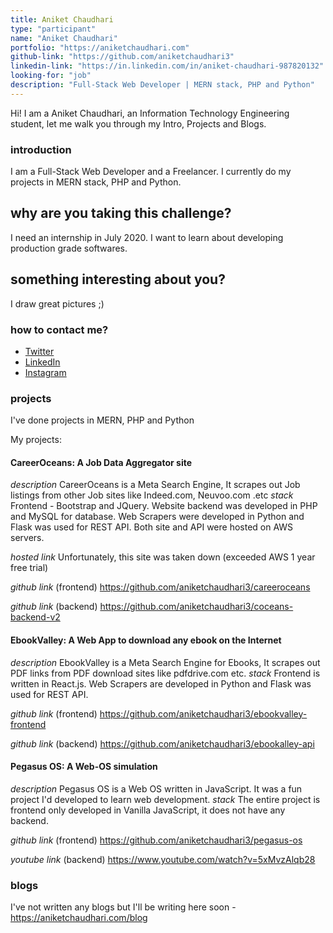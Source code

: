 ```yaml
---
title: Aniket Chaudhari
type: "participant"
name: "Aniket Chaudhari"
portfolio: "https://aniketchaudhari.com"
github-link: "https://github.com/aniketchaudhari3"
linkedin-link: "https://in.linkedin.com/in/aniket-chaudhari-987820132"
looking-for: "job"
description: "Full-Stack Web Developer | MERN stack, PHP and Python"
---
```


Hi! I am a Aniket Chaudhari, an Information Technology Engineering student, let me walk you through my Intro, Projects and Blogs.

### introduction

I am a Full-Stack Web Developer and a Freelancer. I currently do my projects in MERN stack, PHP and Python.

## why are you taking this challenge?

I need an internship in July 2020. I want to learn about developing production grade softwares.

## something interesting about you?

I draw great pictures ;)

### how to contact me?

- [Twitter](https://twitter.com/aniket_c333)
- [LinkedIn](https://in.linkedin.com/in/aniket-chaudhari-987820132)
- [Instagram](https://instagram.com/aniket.chaudhari3)
### projects

I've done projects in MERN, PHP and Python

My projects:

#### CareerOceans: A Job Data Aggregator site

_description_ CareerOceans is a Meta Search Engine, It scrapes out Job listings from other Job sites like Indeed.com, Neuvoo.com .etc
_stack_ Frontend - Bootstrap and JQuery. Website backend was developed in PHP and MySQL for database. Web Scrapers were developed in Python and Flask was used for REST API. Both site and API were hosted on AWS servers.

_hosted link_  Unfortunately, this site was taken down (exceeded AWS 1 year free trial)

_github link_ (frontend) https://github.com/aniketchaudhari3/careeroceans

_github link_ (backend) https://github.com/aniketchaudhari3/coceans-backend-v2

#### EbookValley: A Web App to download any ebook on the Internet

_description_ EbookValley is a Meta Search Engine for Ebooks, It scrapes out PDF links from PDF download sites like pdfdrive.com etc.
_stack_ Frontend is written in React.js. Web Scrapers are developed in Python and Flask was used for REST API.

_github link_ (frontend) https://github.com/aniketchaudhari3/ebookvalley-frontend

_github link_ (backend)  https://github.com/aniketchaudhari3/ebookalley-api

#### Pegasus OS: A Web-OS simulation 

_description_ Pegasus OS is a Web OS written in JavaScript. It was a fun project I'd developed to learn web development. 
_stack_ The entire project is frontend only developed in Vanilla JavaScript, it does not have any backend.

_github link_ (frontend) https://github.com/aniketchaudhari3/pegasus-os

_youtube link_ (backend)  https://www.youtube.com/watch?v=5xMvzAlqb28
### blogs

I've not written any blogs but I'll be writing here soon - https://aniketchaudhari.com/blog


